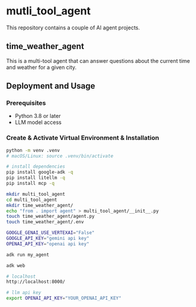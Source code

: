 # mutli_tool_agent
This repository contains a couple of AI agent projects.

## time_weather_agent
This is a multi-tool agent that can answer questions about the current time and weather for a given city. 

## Deployment and Usage

### Prerequisites
- Python 3.8 or later
- LLM model access

### Create & Activate Virtual Environment & Installation
```bash
python -m venv .venv
# macOS/Linux: source .venv/bin/activate

# install dependencies
pip install google-adk -q
pip install litellm -q
pip install mcp -q

mkdir multi_tool_agent
cd multi_tool_agent
mkdir time_weather_agent/
echo "from . import agent" > multi_tool_agent/__init__.py
touch time_weather_agent/agent.py
touch time_weather_agent/.env

GOOGLE_GENAI_USE_VERTEXAI="False"
GOOGLE_API_KEY="gemini api key"
OPENAI_API_KEY="openai api key"

adk run my_agent

adk web

# localhost
http://localhost:8000/

# llm api key
export OPENAI_API_KEY="YOUR_OPENAI_API_KEY"
```

